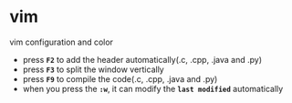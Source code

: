 # vim
vim configuration and color
- press **`F2`** to add the header automatically(.c, .cpp, .java and .py)
- press **`F3`** to split the window vertically
- press **`F9`** to compile the code(.c, .cpp, .java and .py)
- when you press the **`:w`**, it can modify the **`last modified`** automatically 
